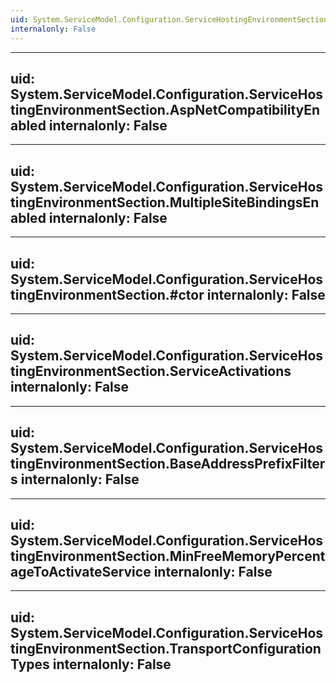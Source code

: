 ```yaml
---
uid: System.ServiceModel.Configuration.ServiceHostingEnvironmentSection
internalonly: False
---
```


---
uid: System.ServiceModel.Configuration.ServiceHostingEnvironmentSection.AspNetCompatibilityEnabled
internalonly: False
---

---
uid: System.ServiceModel.Configuration.ServiceHostingEnvironmentSection.MultipleSiteBindingsEnabled
internalonly: False
---

---
uid: System.ServiceModel.Configuration.ServiceHostingEnvironmentSection.#ctor
internalonly: False
---

---
uid: System.ServiceModel.Configuration.ServiceHostingEnvironmentSection.ServiceActivations
internalonly: False
---

---
uid: System.ServiceModel.Configuration.ServiceHostingEnvironmentSection.BaseAddressPrefixFilters
internalonly: False
---

---
uid: System.ServiceModel.Configuration.ServiceHostingEnvironmentSection.MinFreeMemoryPercentageToActivateService
internalonly: False
---

---
uid: System.ServiceModel.Configuration.ServiceHostingEnvironmentSection.TransportConfigurationTypes
internalonly: False
---
